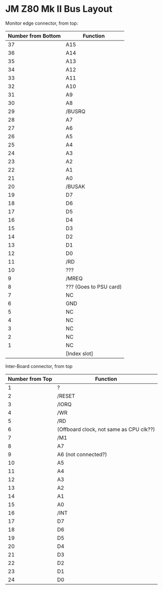# JM Z80 Mk II Bus Layout


Monitor edge connector, from top:

| Number from Bottom | Function |
| ------------------ | -------- |
|  37 | A15 |
|  36 | A14 |
|  35 | A13 |
|  34 | A12 |
|  33 | A11 |
|  32 | A10 |
|  31 | A9 |
|  30 | A8 |
|  29 | /BUSRQ |
|  28 | A7 |
|  27 | A6 |
|  26 | A5 |
|  25 | A4 |
|  24 | A3 |
|  23 | A2 |
|  22 | A1 |
|  21 | A0 |
|  20 | /BUSAK |
|  19 | D7 |
|  18 | D6 |
|  17 | D5 |
|  16 | D4 |
|  15 | D3 |
|  14 | D2 |
|  13 | D1 |
|  12 | D0 |
|  11 | /RD |
|  10 | ??? |
|  9 | /MREQ |
|  8 | ??? (Goes to PSU card) |
|  7 | NC |
|  6 | GND |
|  5 | NC |
|  4 | NC |
|  3 | NC |
|  2 | NC |
|  1 | NC |
|    | [Index slot] |

Inter-Board connector, from top

| Number from Top | Function |
| --------------- | -------- |
|  1 | ?                                         |
|  2 | /RESET                                    |
|  3 | /IORQ                                     |
|  4 | /WR                                       |
|  5 | /RD                                       |
|  6 | (Offboard clock, not same as CPU clk??)   |
|  7 | /M1                                       |
|  8 | A7 |
|  9 | A6 (not connected?) |
| 10 | A5 |
| 11 | A4 |
| 12 | A3 |
| 13 | A2 |
| 14 | A1 |
| 15 | A0 |
| 16 | /INT |
| 17 | D7 |
| 18 | D6 |
| 19 | D5 |
| 20 | D4 |
| 21 | D3 |
| 22 | D2 |
| 23 | D1 |
| 24 | D0 |

